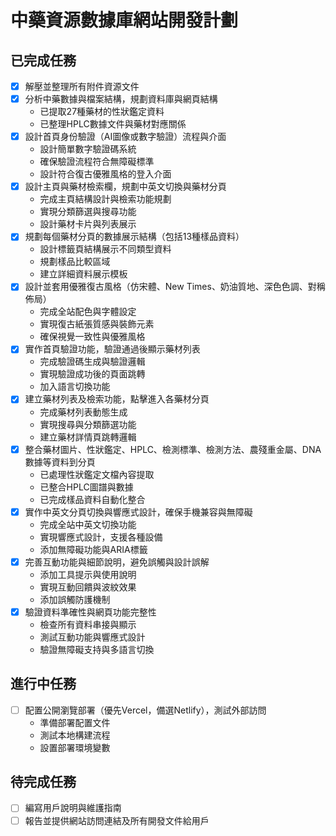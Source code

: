 # 中藥資源數據庫網站開發計劃

## 已完成任務
- [x] 解壓並整理所有附件資源文件
- [x] 分析中藥數據與檔案結構，規劃資料庫與網頁結構
  - 已提取27種藥材的性狀鑑定資料
  - 已整理HPLC數據文件與藥材對應關係
- [x] 設計首頁身份驗證（AI圖像或數字驗證）流程與介面
  - 設計簡單數字驗證碼系統
  - 確保驗證流程符合無障礙標準
  - 設計符合復古優雅風格的登入介面
- [x] 設計主頁與藥材檢索欄，規劃中英文切換與藥材分頁
  - 完成主頁結構設計與檢索功能規劃
  - 實現分類篩選與搜尋功能
  - 設計藥材卡片與列表展示
- [x] 規劃每個藥材分頁的數據展示結構（包括13種樣品資料）
  - 設計標籤頁結構展示不同類型資料
  - 規劃樣品比較區域
  - 建立詳細資料展示模板
- [x] 設計並套用優雅復古風格（仿宋體、New Times、奶油質地、深色色調、對稱佈局）
  - 完成全站配色與字體設定
  - 實現復古紙張質感與裝飾元素
  - 確保視覺一致性與優雅風格
- [x] 實作首頁驗證功能，驗證通過後顯示藥材列表
  - 完成驗證碼生成與驗證邏輯
  - 實現驗證成功後的頁面跳轉
  - 加入語言切換功能
- [x] 建立藥材列表及檢索功能，點擊進入各藥材分頁
  - 完成藥材列表動態生成
  - 實現搜尋與分類篩選功能
  - 建立藥材詳情頁跳轉邏輯
- [x] 整合藥材圖片、性狀鑑定、HPLC、檢測標準、檢測方法、農殘重金屬、DNA數據等資料到分頁
  - 已處理性狀鑑定文檔內容提取
  - 已整合HPLC圖譜與數據
  - 已完成樣品資料自動化整合
- [x] 實作中英文分頁切換與響應式設計，確保手機兼容與無障礙
  - 完成全站中英文切換功能
  - 實現響應式設計，支援各種設備
  - 添加無障礙功能與ARIA標籤
- [x] 完善互動功能與細節說明，避免誤觸與設計誤解
  - 添加工具提示與使用說明
  - 實現互動回饋與波紋效果
  - 添加誤觸防護機制
- [x] 驗證資料準確性與網頁功能完整性
  - 檢查所有資料串接與顯示
  - 測試互動功能與響應式設計
  - 驗證無障礙支持與多語言切換

## 進行中任務
- [ ] 配置公開瀏覽部署（優先Vercel，備選Netlify），測試外部訪問
  - 準備部署配置文件
  - 測試本地構建流程
  - 設置部署環境變數

## 待完成任務
- [ ] 編寫用戶說明與維護指南
- [ ] 報告並提供網站訪問連結及所有開發文件給用戶

